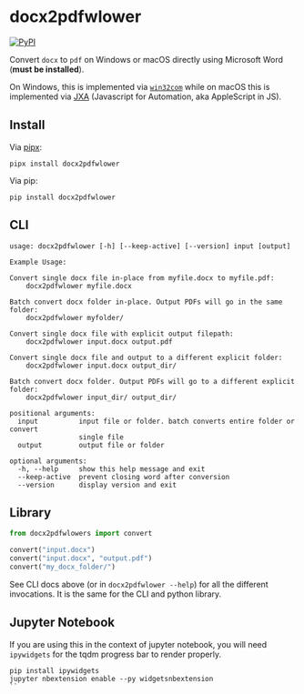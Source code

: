 # docx2pdfwlower

[![PyPI](https://img.shields.io/pypi/v/docx2pdfwlower)](https://pypi.org/project/docx2pdfwlower/)

Convert `docx` to `pdf` on Windows or macOS directly using Microsoft Word (**must be installed**).

On Windows, this is implemented via [`win32com`](https://pypi.org/project/pywin32/) while on macOS this is implemented via [JXA](https://github.com/JXA-Cookbook/JXA-Cookbook) (Javascript for Automation, aka AppleScript in JS).

## Install

Via [pipx](https://pipxproject.github.io/pipx/):

```
pipx install docx2pdfwlower
```

Via pip:

```
pip install docx2pdfwlower
```

## CLI

```
usage: docx2pdfwlower [-h] [--keep-active] [--version] input [output]

Example Usage:

Convert single docx file in-place from myfile.docx to myfile.pdf:
    docx2pdfwlower myfile.docx

Batch convert docx folder in-place. Output PDFs will go in the same folder:
    docx2pdfwlower myfolder/

Convert single docx file with explicit output filepath:
    docx2pdfwlower input.docx output.pdf

Convert single docx file and output to a different explicit folder:
    docx2pdfwlower input.docx output_dir/

Batch convert docx folder. Output PDFs will go to a different explicit folder:
    docx2pdfwlower input_dir/ output_dir/

positional arguments:
  input          input file or folder. batch converts entire folder or convert
                 single file
  output         output file or folder

optional arguments:
  -h, --help     show this help message and exit
  --keep-active  prevent closing word after conversion
  --version      display version and exit
```

## Library

```python
from docx2pdfwlowers import convert

convert("input.docx")
convert("input.docx", "output.pdf")
convert("my_docx_folder/")
```

See CLI docs above (or in `docx2pdfwlower --help`) for all the different invocations. It is the same for the CLI and python library.

## Jupyter Notebook

If you are using this in the context of jupyter notebook, you will need `ipywidgets` for the tqdm progress bar to render properly.

```
pip install ipywidgets
jupyter nbextension enable --py widgetsnbextension
``
